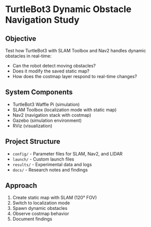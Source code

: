 # TurtleBot3 Dynamic Obstacle Navigation Study

## Objective
Test how TurtleBot3 with SLAM Toolbox and Nav2 handles dynamic obstacles in real-time:
- Can the robot detect moving obstacles?
- Does it modify the saved static map?
- How does the costmap layer respond to real-time changes?

## System Components
- TurtleBot3 Waffle Pi (simulation)
- SLAM Toolbox (localization mode with static map)
- Nav2 (navigation stack with costmap)
- Gazebo (simulation environment)
- RViz (visualization)

## Project Structure
- `config/` - Parameter files for SLAM, Nav2, and LIDAR
- `launch/` - Custom launch files
- `results/` - Experimental data and logs
- `docs/` - Research notes and findings

## Approach
1. Create static map with SLAM (120° FOV)
2. Switch to localization mode
3. Spawn dynamic obstacles
4. Observe costmap behavior
5. Document findings
